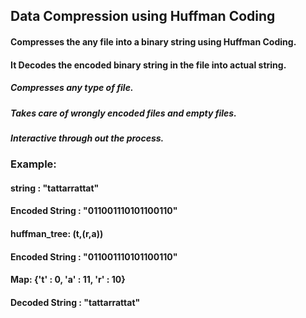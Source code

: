 ## Data Compression using Huffman Coding
#### Compresses the any file into a binary string using Huffman Coding.
#### It Decodes the encoded binary string  in the file into actual string.

##### Compresses any type of file.
##### Takes care of wrongly encoded files and empty files.
##### Interactive through out the process.

### Example:
#### string : "tattarrattat"
#### Encoded String : "011001110101100110"
#### huffman_tree: (t,(r,a))

#### Encoded String : "011001110101100110"
#### Map: {'t' : 0, 'a' : 11, 'r' : 10}
#### Decoded String : "tattarrattat"


